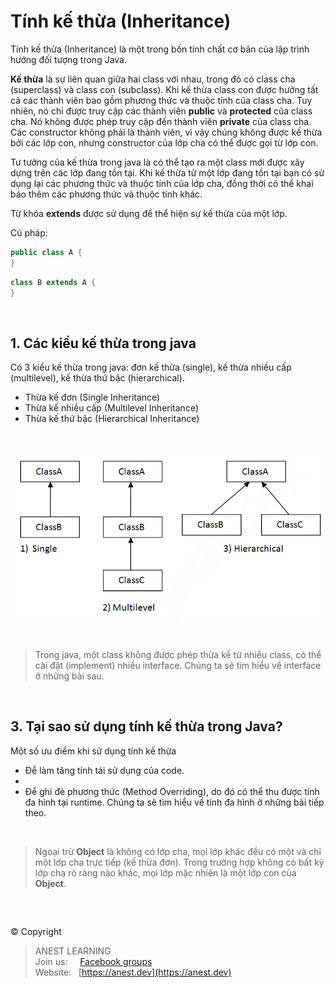# Tính kế thừa (Inheritance)

Tính kế thừa (Inheritance) là một trong bốn tính chất cơ bản của lập trình hướng đối tượng trong Java.

**Kế thừa** là sự liên quan giữa hai class với nhau, trong đó có class cha (superclass) và class con (subclass). Khi kế thừa class con được hưởng tất cả các thành viên bao gồm phương thức và thuộc tính của class cha. Tuy nhiên, nó chỉ được truy cập các thành viên **public** và **protected** của class cha. Nó không được phép truy cập đến thành viên **private** của class cha. Các constructor không phải là thành viên, vì vậy chúng không được kế thừa bởi các lớp con, nhưng constructor của lớp cha có thể được gọi từ lớp con.

Tư tưởng của kế thừa trong java là có thể tạo ra một class mới được xây dựng trên các lớp đang tồn tại. Khi kế thừa từ một lớp đang tồn tại bạn có sử dụng lại các phương thức và thuộc tính của lớp cha, đồng thời có thể khai báo thêm các phương thức và thuộc tính khác.

Từ khóa **extends** được sử dụng để thể hiện sự kế thừa của một lớp.

Cú pháp:
```java
public class A {
}
```
```java
class B extends A {
}
```

<br />

## 1. Các kiểu kế thừa trong java

Có 3 kiểu kế thừa trong java: đơn kế thừa (single), kế thừa nhiều cấp (multilevel), kế thừa thứ bậc (hierarchical).

- Thừa kế đơn (Single Inheritance)
- Thừa kế nhiều cấp (Multilevel Inheritance)
- Thừa kế thứ bậc (Hierarchical Inheritance)

<br /> 

<p align="center">
  <img src="https://github.com/AnestAcademy/Course-Java-OOP/blob/master/images/types-of-inheritance.png">
</p>

<br /> 

> Trong java, một class không được phép thừa kế từ nhiều class, có thể cài đặt (implement) nhiều interface. Chúng ta sẽ tìm hiểu về interface ở những bài sau.

<br />

## 3. Tại sao sử dụng tính kế thừa trong Java?

Một số ưu điểm khi sử dụng tính kế thừa
- Để làm tăng tính tái sử dụng của code.
- 
- Để ghi đè phương thức (Method Overriding), do đó có thể thu được tính đa hình tại runtime. Chúng ta sẽ tìm hiểu về tính đa hình ở những bài tiếp theo.


<br />

> Ngoại trừ **Object** là không có lớp cha, mọi lớp khác đều có một và chỉ một lớp cha trực tiếp (kế thừa đơn). Trong trường hợp không có bất kỳ lớp cha rõ ràng nào khác, mọi lớp mặc nhiên là một lớp con của **Object**.

<br />

##  

© Copyright
> ANEST LEARNING  
> Join us: &nbsp;&nbsp;&nbsp; [Facebook groups](https://www.facebook.com/groups/anest.learning/)  
> Website: &nbsp; [https://anest.dev](https://anest.dev)  
